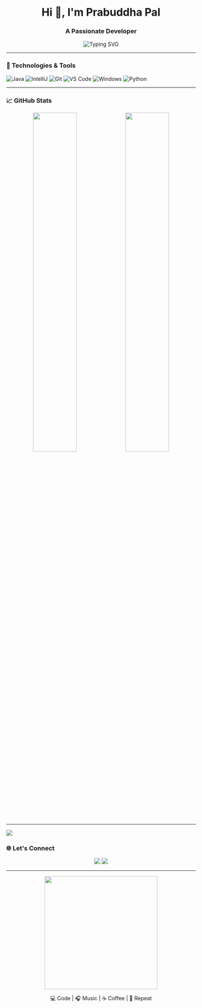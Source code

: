 <!-- GitHub Profile README with Animations -->

<h1 align="center">Hi 👋, I'm Prabuddha Pal</h1>
<h3 align="center">A Passionate Developer </h3>

<p align="center">
  <img src="https://readme-typing-svg.demolab.com?font=Fira+Code&duration=3000&pause=1000&color=1E90FF&center=true&vCenter=true&width=435&lines=Java+Developer+%7C;Loves+to+Code+%E2%9C%A8;Learning+new+things+every+day!" alt="Typing SVG" />
</p>

---

### 🔧 Technologies & Tools

![Java](https://img.shields.io/badge/Java-ED8B00?style=for-the-badge&logo=java&logoColor=white)
![IntelliJ](https://img.shields.io/badge/IntelliJ%20IDEA-000000?style=for-the-badge&logo=intellijidea&logoColor=white)
![Git](https://img.shields.io/badge/Git-F05032?style=for-the-badge&logo=git&logoColor=white)
![VS Code](https://img.shields.io/badge/VS%20Code-007ACC?style=for-the-badge&logo=visualstudiocode&logoColor=white)
![Windows](https://img.shields.io/badge/Windows-0078D6?style=for-the-badge&logo=windows&logoColor=white)
![Python](https://img.shields.io/badge/Python-0078D6?style=for-the-badge&logo=pythons&logoColor=black)

---



### 📈 GitHub Stats

<p align="center">
  <img src="https://github-readme-stats.vercel.app/api?username=prabuddha34&show_icons=true&theme=tokyonight" width="48%" />
  <img src="https://github-readme-streak-stats.herokuapp.com?user=prabuddha34&theme=tokyonight" width="48%" />
</p>

---
<img src="https://github-readme-stats.vercel.app/api/top-langs/?username=cooldev&layout=compact&theme=tokyonight&langs_count=6&hide=html" />

### 🌐 Let's Connect

<p align="center">
  <a href="https://github.com/prabuddha34"><img src="https://img.shields.io/badge/GitHub-100000?style=for-the-badge&logo=github&logoColor=white"/></a>
  <a href="mailto:palprabuddha478@gmail.com"><img src="https://img.shields.io/badge/Email-D14836?style=for-the-badge&logo=gmail&logoColor=white"/></a>
  <!-- Add your LinkedIn or other social media if you want -->
</p>

---

<p align="center">
  <img src="https://media.giphy.com/media/qgQUggAC3Pfv687qPC/giphy.gif" width="300" />
</p>

<p align="center">💻 Code | 🎧 Music | ☕ Coffee | 🚀 Repeat</p>
